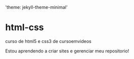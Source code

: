 'theme: jekyll-theme-minimal'
# html-css
 curso de html5 e css3 de cursoemvideos

Estou aprendendo a criar sites e gerenciar meu repositorio!
